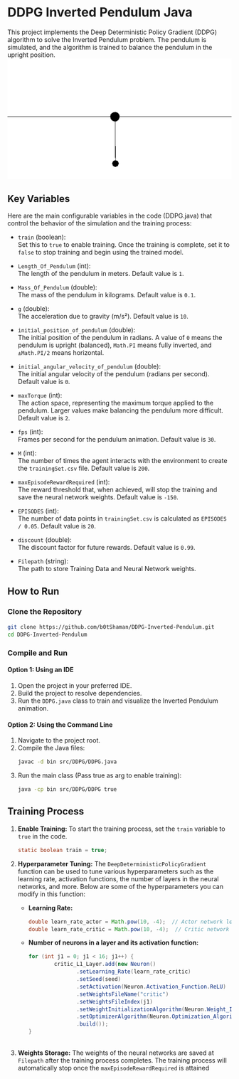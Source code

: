 # DDPG Inverted Pendulum Java

This project implements the Deep Deterministic Policy Gradient (DDPG) algorithm to solve the Inverted Pendulum problem. The pendulum is simulated, and the algorithm is trained to balance the pendulum in the upright position.
![Demo](assets/demo.gif)

## Key Variables

Here are the main configurable variables in the code (DDPG.java) that control the behavior of the simulation and the training process:

- `train` (boolean):  
  Set this to `true` to enable training. Once the training is complete, set it to `false` to stop training and begin using the trained model.

- `Length_Of_Pendulum` (int):  
  The length of the pendulum in meters. Default value is `1`.

- `Mass_Of_Pendulum` (double):  
  The mass of the pendulum in kilograms. Default value is `0.1`.

- `g` (double):  
  The acceleration due to gravity (m/s²). Default value is `10`.

- `initial_position_of_pendulum` (double):  
  The initial position of the pendulum in radians. A value of `0` means the pendulum is upright (balanced), `Math.PI` means fully inverted, and `±Math.PI/2` means horizontal.

- `initial_angular_velocity_of_pendulum` (double):  
  The initial angular velocity of the pendulum (radians per second). Default value is `0`.

- `maxTorque` (int):  
  The action space, representing the maximum torque applied to the pendulum. Larger values make balancing the pendulum more difficult. Default value is `2`.

- `fps` (int):  
  Frames per second for the pendulum animation. Default value is `30`.

- `M` (int):  
  The number of times the agent interacts with the environment to create the `trainingSet.csv` file. Default value is `200`.

- `maxEpisodeRewardRequired` (int):  
  The reward threshold that, when achieved, will stop the training and save the neural network weights. Default value is `-150`.

- `EPISODES` (int):  
  The number of data points in `trainingSet.csv` is calculated as `EPISODES / 0.05`. Default value is `20`.

- `discount` (double):  
  The discount factor for future rewards. Default value is `0.99`.

- `Filepath` (string):  
  The path to store Training Data and Neural Network weights.


## How to Run

### Clone the Repository
```bash
git clone https://github.com/b0tShaman/DDPG-Inverted-Pendulum.git
cd DDPG-Inverted-Pendulum
```

### Compile and Run

#### Option 1: Using an IDE
1. Open the project in your preferred IDE.
2. Build the project to resolve dependencies.
3. Run the `DDPG.java` class to train and visualize the Inverted Pendulum animation.

#### Option 2: Using the Command Line
1. Navigate to the project root.
2. Compile the Java files:
   ```bash
   javac -d bin src/DDPG/DDPG.java
   ```
3. Run the main class (Pass true as arg to enable training):
   ```bash
   java -cp bin src/DDPG/DDPG true
   ```

## Training Process

1. **Enable Training:**
   To start the training process, set the `train` variable to `true` in the code.

   ```java
   static boolean train = true;
   
2. **Hyperparameter Tuning:**
   The `DeepDeterministicPolicyGradient` function can be used to tune various hyperparameters such as the learning rate, activation functions, the number of layers in the neural networks, and more. Below are some 
   of the hyperparameters you can modify in this function:
   
   - **Learning Rate:**
     ```java
     double learn_rate_actor = Math.pow(10, -4);  // Actor network learning rate
     double learn_rate_critic = Math.pow(10, -4);  // Critic network learning rate

   - **Number of neurons in a layer and its activation function:**
     ```java
     for (int j1 = 0; j1 < 16; j1++) {
             critic_L1_Layer.add(new Neuron()
                    .setLearning_Rate(learn_rate_critic)
                    .setSeed(seed)
                    .setActivation(Neuron.Activation_Function.ReLU)
                    .setWeightsFileName("critic")
                    .setWeightsFileIndex(j1)
                    .setWeightInitializationAlgorithm(Neuron.Weight_Initialization.Xavier)
                    .setOptimizerAlgorithm(Neuron.Optimization_Algorithm.Adam)
                    .build());
     }
           

4. **Weights Storage:**
   The weights of the neural networks are saved at `Filepath` after the training process completes. The training process will automatically stop once the `maxEpisodeRewardRequired` is attained
